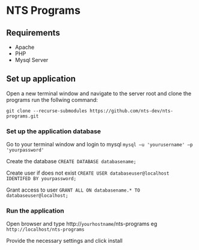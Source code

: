 # NTS Programs

## Requirements
- Apache
- PHP
- Mysql Server

## Set up application

Open a new terminal window and navigate to the server root and clone the programs run the follwing command:

`git clone --recurse-submodules https://github.com/nts-dev/nts-programs.git`

### Set up the application database

Go to your terminal window and login to mysql
`mysql –u 'yourusername' –p 'yourpassword'`

Create the database
`CREATE DATABASE databasename;`

Create user if does not exist
`CREATE USER databaseuser@localhost IDENTIFED BY yourpassword;`

Grant access to user
`GRANT ALL ON databasename.* TO databaseuser@localhost;`

### Run the application

Open browser and type http://`yourhostname`/nts-programs eg `http://localhost/nts-programs`

Provide the necessary settings and click install
